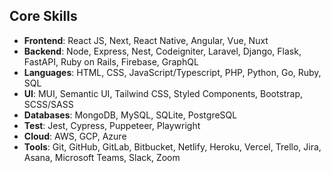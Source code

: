 ## Core Skills

- <b>Frontend</b>: React JS, Next, React Native, Angular, Vue, Nuxt
- <b>Backend</b>: Node, Express, Nest, Codeigniter, Laravel, Django, Flask, FastAPI, Ruby on Rails, Firebase, GraphQL
- <b>Languages</b>: HTML, CSS, JavaScript/Typescript, PHP, Python, Go, Ruby, SQL
- <b>UI</b>: MUI, Semantic UI, Tailwind CSS, Styled Components, Bootstrap, SCSS/SASS
- <b>Databases</b>: MongoDB, MySQL, SQLite, PostgreSQL
- <b>Test</b>: Jest, Cypress, Puppeteer, Playwright
- <b>Cloud</b>: AWS, GCP, Azure
- <b>Tools</b>: Git, GitHub, GitLab, Bitbucket, Netlify, Heroku, Vercel, Trello, Jira, Asana, Microsoft Teams, Slack, Zoom


<p align = "center">
<!--   <img src = "https://github-readme-stats.vercel.app/api?username=generalstar529&show_icons=true&&include_all_commits=true&count_private=true&theme=light&line_height=27"> -->
<!--   <img src = "https://github-readme-stats.vercel.app/api/top-langs/?username=generalstar529&langs_count=8&layout=compact&theme=light&include_all_commits=true&line_height=27"> -->
  
  <p align="center" style="margin-bottom: 10px;">
<!--     <img src="https://github-profile-trophy.vercel.app/?username=generalstar529&column=7&theme=light" /> -->
  </p>
</p>
